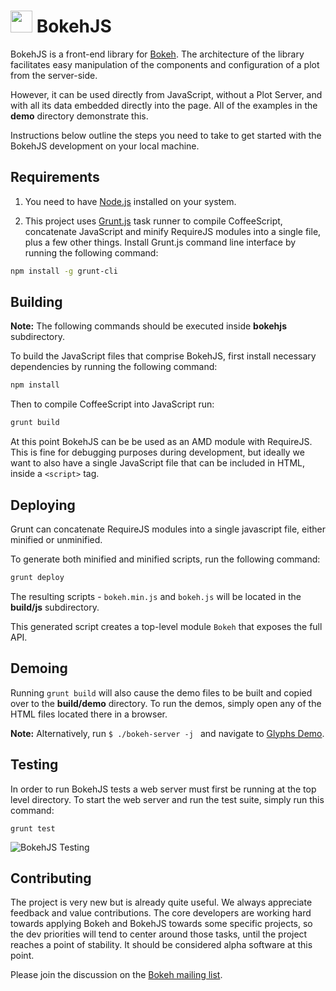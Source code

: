 <img src="http://i.imgur.com/TMKcgIV.png" width="35" height="35"> BokehJS
=========================================================================

BokehJS is a front-end library for [Bokeh](http://github.com/ContinuumIO/bokeh).
The architecture of the library facilitates easy manipulation of the components
and configuration of a plot from the server-side.

However, it can be used directly from JavaScript, without a Plot Server, and
with all its data embedded directly into the page.  All of the examples in
the **demo** directory demonstrate this.

Instructions below outline the steps you need to take to get started with the
BokehJS development on your local machine.

Requirements
------------

1. You need to have [Node.js](http://nodejs.org) installed on your system.

2. This project uses [Grunt.js](http://gruntjs.com) task runner to compile
CoffeeScript, concatenate JavaScript and minify RequireJS modules into a single
file, plus a few other things. Install Grunt.js command line interface by
running the following command:

```bash
npm install -g grunt-cli
```

Building
--------

**Note:** The following commands should be executed inside **bokehjs**
subdirectory.

To build the JavaScript files that comprise BokehJS, first install
necessary dependencies by running the following command:

```bash
npm install
```

Then to compile CoffeeScript into JavaScript run:

```bash
grunt build
```

At this point BokehJS can be be used as an AMD module with RequireJS. This is
fine for debugging purposes during development, but ideally we want to also
have a single JavaScript file that can be included in HTML, inside a `<script>`
tag.

Deploying
---------

Grunt can concatenate RequireJS modules into a single javascript file,
either minified or unminified.

To generate both minified and minified scripts, run the following command:

```bash
grunt deploy
```

The resulting scripts - `bokeh.min.js` and `bokeh.js` will be located in
the **build/js** subdirectory.

This generated script creates a top-level module `Bokeh` that exposes
the full API.

Demoing
-------

Running `grunt build` will also cause the demo files to be built and copied
over to the **build/demo** directory. To run the demos, simply open any of the
HTML files located there in a browser.

**Note:** Alternatively, run `$ ./bokeh-server -j ` and navigate to
[Glyphs Demo](http://localhost:5006/bokehjs/static/demo/glyphs.html).

Testing
-------

In order to run BokehJS tests a web server must first be running at the
top level directory. To start the web server and run the test suite,
simply run this command:

```
grunt test
```

![BokehJS Testing](http://i.imgur.com/PcTa3ep.png)

Contributing
------------

The project is very new but is already quite useful.  We always appreciate
feedback and value contributions.  The core developers are working hard towards
applying Bokeh and BokehJS towards some specific projects, so the dev priorities
will tend to center around those tasks, until the project reaches a point of
stability.  It should be considered alpha software at this point.

Please join the discussion on the [Bokeh mailing list](https://groups.google.com/a/continuum.io/forum/#!forum/bokeh).

